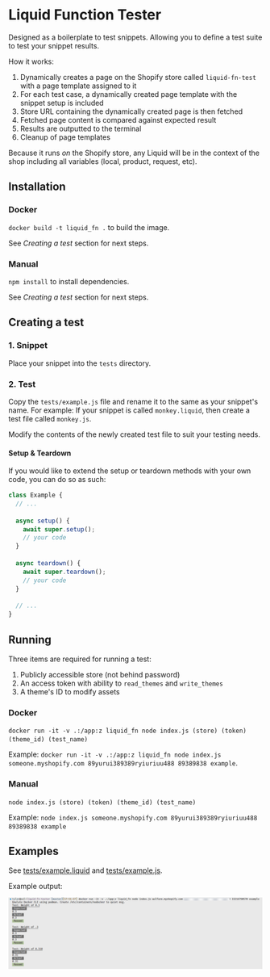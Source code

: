 # Liquid Function Tester

Designed as a boilerplate to test snippets.
Allowing you to define a test suite to test your snippet results.

How it works:

1. Dynamically creates a page on the Shopify store called `liquid-fn-test` with a page template assigned to it
2. For each test case, a dynamically created page template with the snippet setup is included
3. Store URL containing the dynamically created page is then fetched
4. Fetched page content is compared against expected result
5. Results are outputted to the terminal
6. Cleanup of page templates

Because it runs _on_ the Shopify store, any Liquid will be in the context of the shop including all variables (local, product, request, etc).

## Installation

### Docker

`docker build -t liquid_fn .` to build the image.

See _Creating a test_ section for next steps.

### Manual

`npm install` to install dependencies.

See _Creating a test_ section for next steps.

## Creating a test

### 1. Snippet

Place your snippet into the `tests` directory.

### 2. Test

Copy the `tests/example.js` file and rename it to the same as your snippet's name. For example: If your snippet is called `monkey.liquid`, then create a test file called `monkey.js`.

Modify the contents of the newly created test file to suit your testing needs.

#### Setup & Teardown

If you would like to extend the setup or teardown methods with your own code, you can do so as such:

```js
class Example {
  // ...

  async setup() {
    await super.setup();
    // your code
  }

  async teardown() {
    await super.teardown();
    // your code
  }

  // ...
}
```

## Running

Three items are required for running a test:

1. Publicly accessible store (not behind password)
2. An access token with ability to `read_themes` and `write_themes`
3. A theme's ID to modify assets

### Docker

`docker run -it -v .:/app:z liquid_fn node index.js (store) (token) (theme_id) (test_name)`

Example: `docker run -it -v .:/app:z liquid_fn node index.js someone.myshopify.com 89yurui389389ryiuriuu488 89389838 example`.

### Manual

`node index.js (store) (token) (theme_id) (test_name)`

Example: `node index.js someone.myshopify.com 89yurui389389ryiuriuu488 89389838 example`

## Examples

See [tests/example.liquid](./tests/example.liquid) and [tests/example.js](./tests/example.js).

Example output:

![Output](./example.png)
